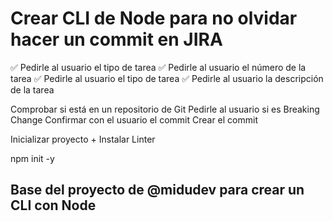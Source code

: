 # Crear CLI de Node para no olvidar hacer un commit en JIRA

✅ Pedirle al usuario el tipo de tarea
✅ Pedirle al usuario el número de la tarea
✅ Pedirle al usuario el tipo de tarea
✅ Pedirle al usuario la descripción de la tarea

Comprobar si está en un repositorio de Git
Pedirle al usuario si es Breaking Change
Confirmar con el usuario el commit
Crear el commit

Inicializar proyecto + Instalar Linter

npm init -y

## Base del proyecto de @midudev para crear un CLI con Node
